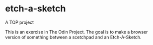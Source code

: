 # etch-a-sketch
A TOP project

This is an exercise in The Odin Project. The goal is to make a browser version of something between a scetchpad and an Etch-A-Sketch.
